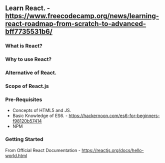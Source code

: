 ## Learn React. - https://www.freecodecamp.org/news/learning-react-roadmap-from-scratch-to-advanced-bff7735531b6/

### What is React?

### Why to use React?

### Alternative of React.

### Scope of React.js

### Pre-Requisites
- Concepts of HTML5 and JS.
- Basic Knowledge of ES6. - https://hackernoon.com/es6-for-beginners-f98120b57414
- NPM
### Getting Started
From Official React Documentation - https://reactjs.org/docs/hello-world.html
